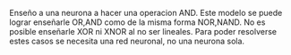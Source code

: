 Enseño a una neurona a hacer una operacion AND. 
Este modelo se puede lograr enseñarle OR,AND como de la misma forma NOR,NAND.
No es posible enseñarle XOR ni XNOR al no ser lineales. Para poder resolverse estes casos se necesita una red neuronal, no una neurona sola.